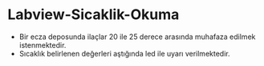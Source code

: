 # Labview-Sicaklik-Okuma
* Bir ecza deposunda ilaçlar 20 ile 25 derece arasında muhafaza edilmek istenmektedir.
* Sıcaklık belirlenen değerleri aştığında led ile uyarı verilmektedir.

